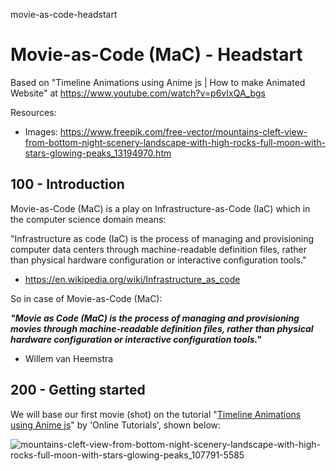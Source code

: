movie-as-code-headstart
# Movie-as-Code (MaC) - Headstart

Based on "Timeline Animations using Anime js | How to make Animated Website" at https://www.youtube.com/watch?v=p6vIxQA_bgs

Resources:

- Images: https://www.freepik.com/free-vector/mountains-cleft-view-from-bottom-night-scenery-landscape-with-high-rocks-full-moon-with-stars-glowing-peaks_13194970.htm

## 100 - Introduction

Movie-as-Code (MaC) is a play on Infrastructure-as-Code (IaC) which in the computer science domain means:

"Infrastructure as code (IaC) is the process of managing and provisioning computer data centers through machine-readable definition files, rather than physical hardware configuration or interactive configuration tools."

- https://en.wikipedia.org/wiki/Infrastructure_as_code


So in case of Movie-as-Code (MaC):

***"Movie as Code (MaC) is the process of managing and provisioning movies through machine-readable definition files, rather than physical hardware configuration or interactive configuration tools."***

- Willem van Heemstra

## 200 - Getting started

We will base our first movie (shot) on the tutorial "[Timeline Animations using Anime js](https://www.youtube.com/watch?v=p6vIxQA_bgs)" by 'Online Tutorials', shown below:

![mountains-cleft-view-from-bottom-night-scenery-landscape-with-high-rocks-full-moon-with-stars-glowing-peaks_107791-5585](https://user-images.githubusercontent.com/12828104/137686608-ed9e81ba-ae44-48aa-a27c-d3cfb5ec8578.jpg)

